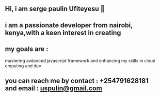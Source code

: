 ## Hi, i am serge paulin Ufiteyesu 👋
## i  am a passionate developer from nairobi, kenya,with a keen interest in creating
## my goals are :
mastering avdanced javascript framework and enhancing my skills in cloud cmputing and dev
## you can reach me by contact : +254791628181 and email : uspulin@gmail.com
